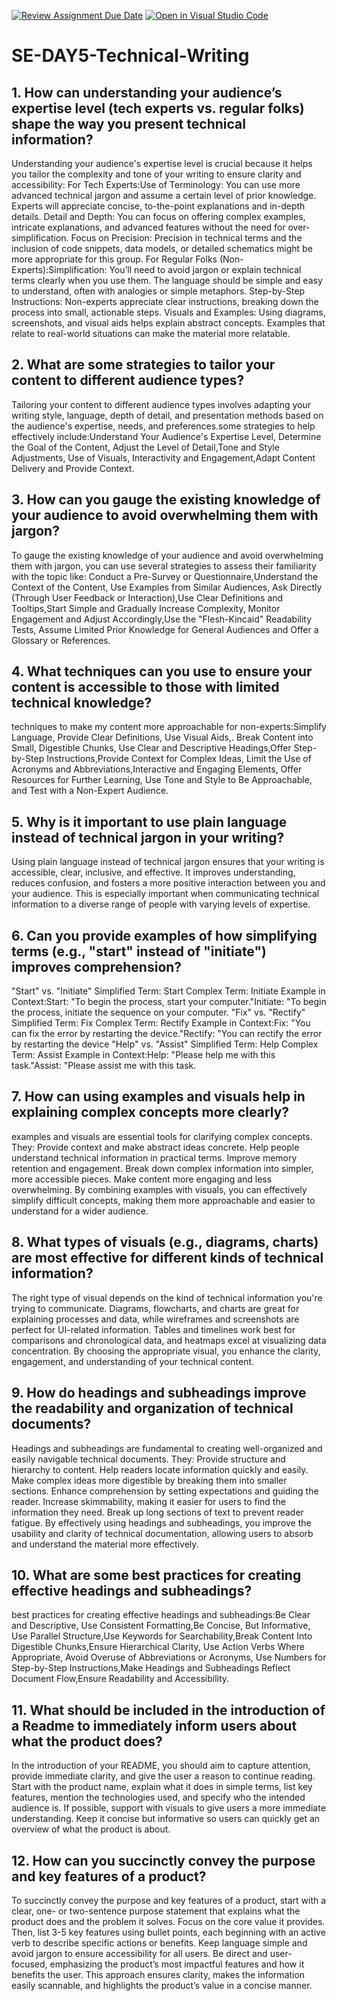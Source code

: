 [![Review Assignment Due Date](https://classroom.github.com/assets/deadline-readme-button-22041afd0340ce965d47ae6ef1cefeee28c7c493a6346c4f15d667ab976d596c.svg)](https://classroom.github.com/a/zsAR-pyY)
[![Open in Visual Studio Code](https://classroom.github.com/assets/open-in-vscode-2e0aaae1b6195c2367325f4f02e2d04e9abb55f0b24a779b69b11b9e10269abc.svg)](https://classroom.github.com/online_ide?assignment_repo_id=18456804&assignment_repo_type=AssignmentRepo)
# SE-DAY5-Technical-Writing
## 1. How can understanding your audience’s expertise level (tech experts vs. regular folks) shape the way you present technical information?
Understanding your audience's expertise level is crucial because it helps you tailor the complexity and tone of your writing to ensure clarity and accessibility:
For Tech Experts:Use of Terminology: You can use more advanced technical jargon and assume a certain level of prior knowledge. Experts will appreciate concise, to-the-point explanations and in-depth details.
Detail and Depth: You can focus on offering complex examples, intricate explanations, and advanced features without the need for over-simplification.
Focus on Precision: Precision in technical terms and the inclusion of code snippets, data models, or detailed schematics might be more appropriate for this group.
For Regular Folks (Non-Experts):Simplification: You’ll need to avoid jargon or explain technical terms clearly when you use them. The language should be simple and easy to understand, often with analogies or simple metaphors.
Step-by-Step Instructions: Non-experts appreciate clear instructions, breaking down the process into small, actionable steps.
Visuals and Examples: Using diagrams, screenshots, and visual aids helps explain abstract concepts. Examples that relate to real-world situations can make the material more relatable.
## 2. What are some strategies to tailor your content to different audience types?
Tailoring your content to different audience types involves adapting your writing style, language, depth of detail, and presentation methods based on the audience's expertise, needs, and preferences.some strategies to help effectively include:Understand Your Audience's Expertise Level, Determine the Goal of the Content, Adjust the Level of Detail,Tone and Style Adjustments, Use of Visuals, Interactivity and Engagement,Adapt Content Delivery and Provide Context.
## 3. How can you gauge the existing knowledge of your audience to avoid overwhelming them with jargon?
To gauge the existing knowledge of your audience and avoid overwhelming them with jargon, you can use several strategies to assess their familiarity with the topic like:
 Conduct a Pre-Survey or Questionnaire,Understand the Context of the Content, Use Examples from Similar Audiences, Ask Directly (Through User Feedback or Interaction),Use Clear Definitions and Tooltips,Start Simple and Gradually Increase Complexity, Monitor Engagement and Adjust Accordingly,Use the "Flesh-Kincaid" Readability Tests, Assume Limited Prior Knowledge for General Audiences and Offer a Glossary or References.
## 4. What techniques can you use to ensure your content is accessible to those with limited technical knowledge?
techniques to make my content more approachable for non-experts:Simplify Language, Provide Clear Definitions, Use Visual Aids,. Break Content into Small, Digestible Chunks, Use Clear and Descriptive Headings,Offer Step-by-Step Instructions,Provide Context for Complex Ideas, Limit the Use of Acronyms and Abbreviations,Interactive and Engaging Elements, Offer Resources for Further Learning, Use Tone and Style to Be Approachable, and  Test with a Non-Expert Audience.
## 5. Why is it important to use plain language instead of technical jargon in your writing?
Using plain language instead of technical jargon ensures that your writing is accessible, clear, inclusive, and effective. It improves understanding, reduces confusion, and fosters a more positive interaction between you and your audience. This is especially important when communicating technical information to a diverse range of people with varying levels of expertise.
## 6. Can you provide examples of how simplifying terms (e.g., "start" instead of "initiate") improves comprehension?
"Start" vs. "Initiate"
Simplified Term: Start
Complex Term: Initiate
Example in Context:Start: "To begin the process, start your computer."Initiate: "To begin the process, initiate the sequence on your computer.
 "Fix" vs. "Rectify"
Simplified Term: Fix
Complex Term: Rectify
Example in Context:Fix: "You can fix the error by restarting the device."Rectify: "You can rectify the error by restarting the device
"Help" vs. "Assist"
Simplified Term: Help
Complex Term: Assist
Example in Context:Help: "Please help me with this task."Assist: "Please assist me with this task.
## 7. How can using examples and visuals help in explaining complex concepts more clearly?
examples and visuals are essential tools for clarifying complex concepts. They:
Provide context and make abstract ideas concrete.
Help people understand technical information in practical terms.
Improve memory retention and engagement.
Break down complex information into simpler, more accessible pieces.
Make content more engaging and less overwhelming.
By combining examples with visuals, you can effectively simplify difficult concepts, making them more approachable and easier to understand for a wider audience.
## 8. What types of visuals (e.g., diagrams, charts) are most effective for different kinds of technical information?
The right type of visual depends on the kind of technical information you're trying to communicate. Diagrams, flowcharts, and charts are great for explaining processes and data, while wireframes and screenshots are perfect for UI-related information. Tables and timelines work best for comparisons and chronological data, and heatmaps excel at visualizing data concentration. By choosing the appropriate visual, you enhance the clarity, engagement, and understanding of your technical content.
## 9. How do headings and subheadings improve the readability and organization of technical documents?
Headings and subheadings are fundamental to creating well-organized and easily navigable technical documents. They:
Provide structure and hierarchy to content.
Help readers locate information quickly and easily.
Make complex ideas more digestible by breaking them into smaller sections.
Enhance comprehension by setting expectations and guiding the reader.
Increase skimmability, making it easier for users to find the information they need.
Break up long sections of text to prevent reader fatigue.
By effectively using headings and subheadings, you improve the usability and clarity of technical documentation, allowing users to absorb and understand the material more effectively.
## 10. What are some best practices for creating effective headings and subheadings?
 best practices for creating effective headings and subheadings:Be Clear and Descriptive, Use Consistent Formatting,Be Concise, But Informative, Use Parallel Structure,Use Keywords for Searchability,Break Content Into Digestible Chunks,Ensure Hierarchical Clarity, Use Action Verbs Where Appropriate, Avoid Overuse of Abbreviations or Acronyms, Use Numbers for Step-by-Step Instructions,Make Headings and Subheadings Reflect Document Flow,Ensure Readability and Accessibility.
## 11. What should be included in the introduction of a Readme to immediately inform users about what the product does?
In the introduction of your README, you should aim to capture attention, provide immediate clarity, and give the user a reason to continue reading. Start with the product name, explain what it does in simple terms, list key features, mention the technologies used, and specify who the intended audience is. If possible, support with visuals to give users a more immediate understanding. Keep it concise but informative so users can quickly get an overview of what the product is about.
## 12. How can you succinctly convey the purpose and key features of a product?
To succinctly convey the purpose and key features of a product, start with a clear, one- or two-sentence purpose statement that explains what the product does and the problem it solves. Focus on the core value it provides. Then, list 3-5 key features using bullet points, each beginning with an active verb to describe specific actions or benefits. Keep language simple and avoid jargon to ensure accessibility for all users. Be direct and user-focused, emphasizing the product’s most impactful features and how it benefits the user. This approach ensures clarity, makes the information easily scannable, and highlights the product’s value in a concise manner.
